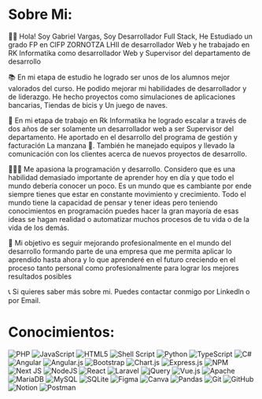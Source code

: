 # Sobre Mi:

👋🏻 Hola! Soy Gabriel Vargas, Soy Desarrollador Full Stack, He Estudiado un grado FP en CIFP ZORNOTZA LHII de desarrollador Web y he trabajado en RK Informatika como desarrollador Web y Supervisor del departamento de desarrollo

📚 En mi etapa de estudio he logrado ser unos de los alumnos mejor valorados del curso. He podido mejorar mi habilidades de desarrollador y de liderazgo. He hecho proyectos como simulaciones de aplicaciones bancarias, Tiendas de bicis y Un juego de naves.

 💼 En mi etapa de trabajo en Rk Informatika he logrado escalar a través de dos años de ser solamente un desarrollador web a ser Supervisor del departamento. He aportado en el desarrollo del programa de gestión y facturación La manzana 🍏. También he manejado equipos y llevado la comunicación con los clientes acerca de nuevos proyectos de desarrollo. 

👨🏻‍💻 Me apasiona la programación y desarrollo. Considero que es una habilidad demasiado importante de aprender hoy en día y que todo el mundo debería conocer un poco. Es un mundo que es cambiante por ende siempre tienes que estar en constante movimiento y crecimiento. Todo el mundo tiene la capacidad de pensar y tener ideas pero teniendo conocimientos en programación puedes hacer la gran mayoría de esas ideas se hagan realidad o automatizar muchos procesos de tu vida o de la vida de los demás.

🎯 Mi objetivo es seguir mejorando profesionalmente en el mundo del desarrollo formando parte de una empresa que me permita aplicar lo aprendido hasta ahora y lo que aprenderé en el futuro creciendo en el proceso tanto personal como profesionalmente para lograr los mejores resultados posibles

📞 Si quieres saber más sobre mi. Puedes contactar conmigo por Linkedln o por Email.

# Conocimientos:
![PHP](https://img.shields.io/badge/php-%23777BB4.svg?style=flat&logo=php&logoColor=white) ![JavaScript](https://img.shields.io/badge/javascript-%23323330.svg?style=flat&logo=javascript&logoColor=%23F7DF1E) ![HTML5](https://img.shields.io/badge/html5-%23E34F26.svg?style=flat&logo=html5&logoColor=white) ![Shell Script](https://img.shields.io/badge/shell_script-%23121011.svg?style=flat&logo=gnu-bash&logoColor=white) ![Python](https://img.shields.io/badge/css3-%231572B6.svg?style=flat&logo=css3&logoColor=white) ![TypeScript](https://img.shields.io/badge/typescript-%23007ACC.svg?style=flat&logo=typescript&logoColor=white) ![C#](https://img.shields.io/badge/AWS-%23FF9900.svg?style=flat&logo=amazon-aws&logoColor=white) ![Angular](https://img.shields.io/badge/angular-%23DD0031.svg?style=flat&logo=angular&logoColor=white) ![Angular.js](https://img.shields.io/badge/angular.js-%23E23237.svg?style=flat&logo=angularjs&logoColor=white) ![Bootstrap](https://img.shields.io/badge/bootstrap-%238511FA.svg?style=flat&logo=bootstrap&logoColor=white) ![Chart.js](https://img.shields.io/badge/chart.js-F5788D.svg?style=flat&logo=chart.js&logoColor=white) ![Express.js](https://img.shields.io/badge/express.js-%23404d59.svg?style=flat&logo=express&logoColor=%2361DAFB) ![NPM](https://img.shields.io/badge/NPM-%23CB3837.svg?style=flat&logo=npm&logoColor=white) ![Next JS](https://img.shields.io/badge/Next-black?style=flat&logo=next.js&logoColor=white) ![NodeJS](https://img.shields.io/badge/node.js-6DA55F?style=flat&logo=node.js&logoColor=white) ![React](https://img.shields.io/badge/react-%2320232a.svg?style=flat&logo=react&logoColor=%2361DAFB) ![Laravel](https://img.shields.io/badge/laravel-%23FF2D20.svg?style=flat&logo=laravel&logoColor=white) ![jQuery](https://img.shields.io/badge/jquery-%230769AD.svg?style=flat&logo=jquery&logoColor=white) ![Vue.js](https://img.shields.io/badge/vue.js-%2335495e.svg?style=flat&logo=vuedotjs&logoColor=%234FC08D) ![Apache](https://img.shields.io/badge/apache-%23D42029.svg?style=flat&logo=apache&logoColor=white) ![MariaDB](https://img.shields.io/badge/MariaDB-003545?style=flat&logo=mariadb&logoColor=white) ![MySQL](https://img.shields.io/badge/mysql-4479A1.svg?style=flat&logo=mysql&logoColor=white) ![SQLite](https://img.shields.io/badge/sqlite-%2307405e.svg?style=flat&logo=sqlite&logoColor=white) ![Figma](https://img.shields.io/badge/figma-%23F24E1E.svg?style=flat&logo=figma&logoColor=white) ![Canva](https://img.shields.io/badge/Canva-%2300C4CC.svg?style=flat&logo=Canva&logoColor=white) ![Pandas](https://img.shields.io/badge/pandas-%23150458.svg?style=flat&logo=pandas&logoColor=white) ![Git](https://img.shields.io/badge/git-%23F05033.svg?style=flat&logo=git&logoColor=white) ![GitHub](https://img.shields.io/badge/github-%23121011.svg?style=flat&logo=github&logoColor=white) ![Notion](https://img.shields.io/badge/Notion-%23000000.svg?style=flat&logo=notion&logoColor=white) ![Postman](https://img.shields.io/badge/Postman-FF6C37?style=flat&logo=postman&logoColor=white)

<!-- Proudly created with GPRM ( https://gprm.itsvg.in ) -->
